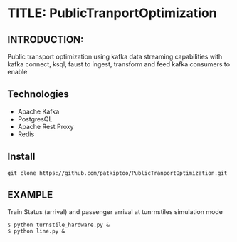 # TITLE: PublicTranportOptimization

## INTRODUCTION:
Public transport optimization using kafka data streaming capabilities with kafka connect, ksql, faust to ingest, transform and feed kafka consumers to enable 


## Technologies
* Apache Kafka
* PostgresQL
* Apache Rest Proxy
* Redis

## Install
`git clone https://github.com/patkiptoo/PublicTranportOptimization.git`

## EXAMPLE
Train Status (arrival) and passenger arrival at tunrnstiles simulation mode

`$ python turnstile_hardware.py &`  
`$ python line.py &`



